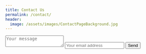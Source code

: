 ```yaml
---
title: Contact Us
permalink: /contact/
header:
  image: /assets/images/ContactPageBackground.jpg
---
```

<form action="https://formspree.io/insertadminemailaddresshere" method="POST">
    <textarea placeholder="Your message" name="message"></textarea>
    <input type="email" placeholder="Your email address" name="email">
    <input type="text" name="_gotcha" style="display:none" />
    <button type="submit">Send</button>
</form>

